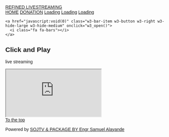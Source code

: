 

<!DOCTYPE html>
<html lang="en">
<head>
  <title>REFINED CHURCH LIVESTREAMING</title>
  <meta charset="utf-8">
  <meta name="viewport" content="width=device-width, initial-scale=1">
  <link rel="stylesheet" href="https://maxcdn.bootstrapcdn.com/bootstrap/3.4.1/css/bootstrap.min.css">
  <script src="https://ajax.googleapis.com/ajax/libs/jquery/3.4.1/jquery.min.js"></script>
  <script src="https://maxcdn.bootstrapcdn.com/bootstrap/3.4.1/js/bootstrap.min.js"></script>
  <link rel="stylesheet" href="https://www.w3schools.com/w3css/4/w3.css">
<link rel="stylesheet" href="https://fonts.googleapis.com/css?family=Raleway">
<link rel="stylesheet" href="https://cdnjs.cloudflare.com/ajax/libs/font-awesome/4.7.0/css/font-awesome.min.css">
<style>
body,h1,h2,h3,h4,h5,h6 {font-family: "Raleway", sans-serif}

body, html {
  height: 100%;
  line-height: 1.8;
}

/* Full height image header */
.bgimg-1 {
  background-position: center;
  background-size: cover;
  background-image: url("/w3images/mac.jpg");
  min-height: 100%;
}

.w3-bar .w3-button {
  padding: 16px;
}
</style>
<body>

<!-- Navbar (sit on top) -->
<div class="w3-top">
  <div class="w3-bar w3-white w3-card" id="myNavbar">
    <a href="#home" class="w3-bar-item w3-button w3-wide">REFINED LIVESTREAMING</a>
    <!-- Right-sided navbar links -->
    <div class="w3-right w3-hide-small">
      <a href="index.html" class="w3-bar-item w3-button">HOME</a>
      <a href="https://paystack.com/pay/refinedmedia" class="w3-bar-item w3-button"><i class="fa fa-user"></i> DONATION</a>
      <a href="index.html" class="w3-bar-item w3-button"><i class="fa fa-th"></i> Loading</a>
      <a href="index.html" class="w3-bar-item w3-button"><i class="fa fa-usd"></i> Loading</a>
      <a href="index.html" class="w3-bar-item w3-button"><i class="fa fa-envelope"></i> Loading</a>
    </div>
    <!-- Hide right-floated links on small screens and replace them with a menu icon -->

    <a href="javascript:void(0)" class="w3-bar-item w3-button w3-right w3-hide-large w3-hide-medium" onclick="w3_open()">
      <i class="fa fa-bars"></i>
    </a>
  </div>
</div>

<!-- Sidebar on small screens when clicking the menu icon -->
<nav class="w3-sidebar w3-bar-block w3-black w3-card w3-animate-left w3-hide-medium w3-hide-large" style="display:none" id="mySidebar">
  <a href="javascript:void(0)" onclick="w3_close()" class="w3-bar-item w3-button w3-large w3-padding-16">Close ×</a>
  <a href="index.html" onclick="w3_close()" class="w3-bar-item w3-button">HOME</a>
  <a href="https://paystack.com/pay/refinedmedia"onclick="w3_close()" class="w3-bar-item w3-button">DONATION</a>
  <a href="index.html" onclick="w3_close()" class="w3-bar-item w3-button">Loading</a>
  <a href="index.html" onclick="w3_close()" class="w3-bar-item w3-button">Loading</a>
  <a href="index.html" onclick="w3_close()" class="w3-bar-item w3-button">Loading</a>
</nav>
</head>
<body>

<div class="container">
  <h2>Click and Play</h2>
  <p>live streaming</p>
  <div class="embed-responsive embed-responsive-16by9">
    <iframe class="embed-responsive-item" src="https://www.youtube.com/embed/tgbNymZ7vqY"></iframe>
  </div>
</div>
</body>
<!-- Footer -->
<footer class="w3-center w3-black w3-padding-64">
  <a href="#" class="w3-button w3-light-grey"><i class="fa fa-arrow-up w3-margin-right"></i>To the top</a>
  <div class="w3-xlarge w3-section">
    <i class="fa fa-facebook-official w3-hover-opacity"></i>
    <i class="fa fa-instagram w3-hover-opacity"></i>
    <i class="fa fa-snapchat w3-hover-opacity"></i>
    <i class="fa fa-pinterest-p w3-hover-opacity"></i>
    <i class="fa fa-twitter w3-hover-opacity"></i>
    <i class="fa fa-linkedin w3-hover-opacity"></i>
  </div>
  <p>Powered by <a href="" title="SOJTV" target="_blank" class="w3-hover-text-green">SOJTV & PACKAGE BY Engr Samuel Alayande </a></p>
</footer>
<script>
// Modal Image Gallery
function onClick(element) {
  document.getElementById("img01").src = element.src;
  document.getElementById("modal01").style.display = "block";
  var captionText = document.getElementById("caption");
  captionText.innerHTML = element.alt;
}


// Toggle between showing and hiding the sidebar when clicking the menu icon
var mySidebar = document.getElementById("mySidebar");

function w3_open() {
  if (mySidebar.style.display === 'block') {
    mySidebar.style.display = 'none';
  } else {
    mySidebar.style.display = 'block';
  }
}

// Close the sidebar with the close button
function w3_close() {
    mySidebar.style.display = "none";
}
</script>

</body>
</html>

